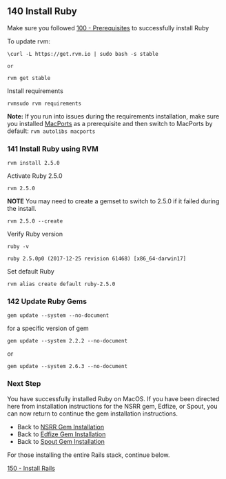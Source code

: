 ## 140 Install Ruby

Make sure you followed [100 - Prerequisites](https://github.com/remomueller/documentation/blob/master/macos/100-prerequisites.md) to successfully install Ruby

To update rvm:

```
\curl -L https://get.rvm.io | sudo bash -s stable

or

rvm get stable
```

Install requirements

```
rvmsudo rvm requirements
```

**Note:** If you run into issues during the requirements installation, make sure you installed [MacPorts](https://github.com/remomueller/documentation/blob/master/macos/100-prerequisites.md#104-macports-for-best-integration-with-rvm) as a prerequisite and then switch to MacPorts by default: `rvm autolibs macports`

### 141 Install Ruby using RVM

```
rvm install 2.5.0
```

Activate Ruby 2.5.0

```
rvm 2.5.0
```

**NOTE** You may need to create a gemset to switch to 2.5.0 if it failed during the install.

```
rvm 2.5.0 --create
```

Verify Ruby version

```
ruby -v
```

```console
ruby 2.5.0p0 (2017-12-25 revision 61468) [x86_64-darwin17]
```

Set default Ruby

```
rvm alias create default ruby-2.5.0
```

### 142 Update Ruby Gems

```
gem update --system --no-document
```

for a specific version of gem

```
gem update --system 2.2.2 --no-document
```

or

```
gem update --system 2.6.3 --no-document
```

### Next Step

You have successfully installed Ruby on MacOS. If you have been directed here from installation instructions for the NSRR gem, Edfize, or Spout, you can now return to continue the gem installation instructions.

- Back to [NSRR Gem Installation](https://github.com/nsrr/nsrr-gem#installation)
- Back to [Edfize Gem Installation](https://github.com/sleepepi/edfize#installation)
- Back to [Spout Gem Installation](https://github.com/sleepepi/spout#installation)

For those installing the entire Rails stack, continue below.

[150 - Install Rails](https://github.com/remomueller/documentation/blob/master/macos/150-rails.md)
